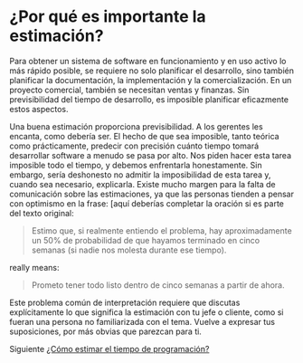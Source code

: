 # ¿Por qué es importante la estimación?
[//]: # (Version:1.0.0)
Para obtener un sistema de software en funcionamiento y en uso activo lo más rápido posible, se requiere no solo planificar el desarrollo, sino también planificar la documentación, la implementación y la comercialización. En un proyecto comercial, también se necesitan ventas y finanzas. Sin previsibilidad del tiempo de desarrollo, es imposible planificar eficazmente estos aspectos.

Una buena estimación proporciona previsibilidad. A los gerentes les encanta, como debería ser. El hecho de que sea imposible, tanto teórica como prácticamente, predecir con precisión cuánto tiempo tomará desarrollar software a menudo se pasa por alto. Nos piden hacer esta tarea imposible todo el tiempo, y debemos enfrentarla honestamente. Sin embargo, sería deshonesto no admitir la imposibilidad de esta tarea y, cuando sea necesario, explicarla. Existe mucho margen para la falta de comunicación sobre las estimaciones, ya que las personas tienden a pensar con optimismo en la frase: [aquí deberías completar la oración si es parte del texto original:

> Estimo que, si realmente entiendo el problema, hay aproximadamente un 50% de probabilidad de que hayamos terminado en cinco semanas (si nadie nos molesta durante ese tiempo).

really means:

> Prometo tener todo listo dentro de cinco semanas a partir de ahora.

Este problema común de interpretación requiere que discutas explícitamente lo que significa la estimación con tu jefe o cliente, como si fueran una persona no familiarizada con el tema. Vuelve a expresar tus suposiciones, por más obvias que parezcan para ti.

Siguiente [¿Cómo estimar el tiempo de programación?](02-How-to-Estimate-Programming-Time.md)
